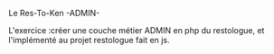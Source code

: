 Le Res-To-Ken  -ADMIN-

L'exercice :créer une couche métier ADMIN en php du restologue, et l'implémenté au projet restologue fait en js.








